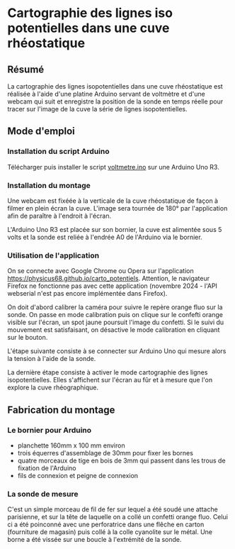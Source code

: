 # Cartographie des lignes iso potentielles dans une cuve rhéostatique
## Résumé
La cartographie des lignes isopotentielles dans une cuve rhéostatique est réalisée à l'aide d'une platine Arduino servant de voltmètre et d'une webcam qui suit et enregistre la position de la sonde en temps réelle pour tracer sur l'image de la cuve la série de lignes isopotentielles. 
## Mode d'emploi
### Installation du script Arduino 
Télécharger puis installer le script [voltmetre.ino](https://github.com/physicus68/carto_potentiels/blob/main/arduino/voltmetre/voltmetre.ino) sur une Arduino Uno R3.
### Installation du montage
Une webcam est fixéée à la verticale de la cuve rhéostatique de façon à filmer en plein écran la cuve. L'image sera tournée de 180° par l'application afin de paraître à l'endroit à l'écran.

L'Arduino Uno R3 est placée sur son bornier, la cuve est alimentée sous 5 volts et la sonde est reliée à l'endrée A0 de l'Arduino via le bornier.
### Utilisation de l'application
On se connecte avec Google Chrome ou Opera sur l'application https://physicus68.github.io/carto_potentiels. Attention, le navigateur Firefox ne fonctionne pas avec cette application (novembre 2024 - l'API webserial n'est pas encore implémentée dans Firefox).

On doit d'abord calibrer la caméra pour suivre le repère orange fluo sur la sonde. On passe en mode calibration puis on clique sur le confefti orange visible sur l'écran, un spot jaune poursuit l'image du confetti. Si le suivi du mouvement est satisfaisant, on désactive le mode calibration en cliquant sur le bouton.

L'étape suivante consiste à se connecter sur Arduino Uno qui mesure alors la tension à l'aide de la sonde.

La dernière étape consiste à activer le mode cartographie des lignes isopotentielles. Elles s'affichent sur l'écran au fûr et à mesure que l'on explore la cuve rhéographique.

## Fabrication du montage
### Le bornier pour Arduino
- planchette 160mm x 100 mm environ
- trois équerres d'assemblage de 30mm pour fixer les bornes
- quatre morceaux de tige en bois de 3mm qui passent dans les trous de fixation de l'Arduino
- fils de connexion et peigne de connexion
### La sonde de mesure
C'est un simple morceau de fil de fer sur lequel a été soudé une attache parisienne, et sur la tête de laquelle on a collé un confetti  orange fluo. Celui ci a été poinconné avec une perforatrice dans une flêche en carton (fourniture de magasin) puis collé à la colle cyanolite sur le métal.
Une borne a été vissée sur une boucle à l'extrémité de la sonde.

